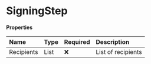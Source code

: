 # SigningStep

**Properties**

| Name       | Type            | Required | Description        |
| :--------- | :-------------- | :------- | :----------------- |
| Recipients | List<Recipient> | ❌       | List of recipients |

